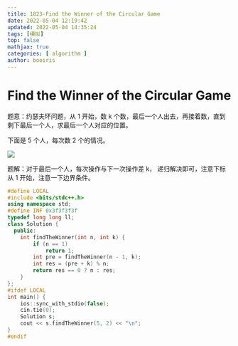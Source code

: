 ```yaml
---
title: 1823-Find the Winner of the Circular Game 
date: 2022-05-04 12:19:42 
updated: 2022-05-04 14:35:24
tags: [模拟] 
top: false
mathjax: true
categories: [ algorithm ]
author: booiris
---
```


# Find the Winner of the Circular Game

题意：约瑟夫环问题，从 1 开始，数 k 个数，最后一个人出去，再接着数，直到剩下最后一个人，求最后一个人对应的位置。

下面是 5 个人，每次数 2 个的情况。

<a href="https://sm.ms/image/mLVdz7vXEb2irPs" target="_blank"><img src="https://s2.loli.net/2022/05/04/mLVdz7vXEb2irPs.png" ></a>

题解：对于最后一个人，每次操作与下一次操作差 k， 递归解决即可，注意下标从 1 开始，注意一下边界条件。

```cpp
#define LOCAL
#include <bits/stdc++.h>
using namespace std;
#define INF 0x3f3f3f3f
typedef long long ll;
class Solution {
  public:
    int findTheWinner(int n, int k) {
        if (n == 1)
            return 1;
        int pre = findTheWinner(n - 1, k);
        int res = (pre + k) % n;
        return res == 0 ? n : res;
    }
};
#ifdef LOCAL
int main() {
    ios::sync_with_stdio(false);
    cin.tie(0);
    Solution s;
    cout << s.findTheWinner(5, 2) << "\n";
}
#endif
```
